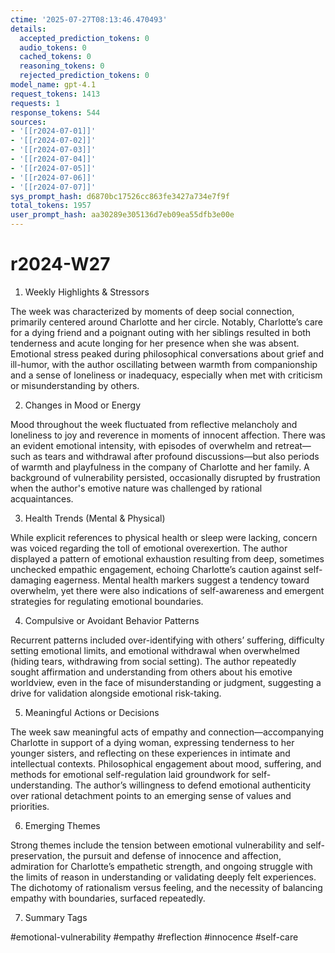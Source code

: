 ```yaml
---
ctime: '2025-07-27T08:13:46.470493'
details:
  accepted_prediction_tokens: 0
  audio_tokens: 0
  cached_tokens: 0
  reasoning_tokens: 0
  rejected_prediction_tokens: 0
model_name: gpt-4.1
request_tokens: 1413
requests: 1
response_tokens: 544
sources:
- '[[r2024-07-01]]'
- '[[r2024-07-02]]'
- '[[r2024-07-03]]'
- '[[r2024-07-04]]'
- '[[r2024-07-05]]'
- '[[r2024-07-06]]'
- '[[r2024-07-07]]'
sys_prompt_hash: d6870bc17526cc863fe3427a734e7f9f
total_tokens: 1957
user_prompt_hash: aa30289e305136d7eb09ea55dfb3e00e
---
```

# r2024-W27

1. Weekly Highlights & Stressors

The week was characterized by moments of deep social connection, primarily centered around Charlotte and her circle. Notably, Charlotte’s care for a dying friend and a poignant outing with her siblings resulted in both tenderness and acute longing for her presence when she was absent. Emotional stress peaked during philosophical conversations about grief and ill-humor, with the author oscillating between warmth from companionship and a sense of loneliness or inadequacy, especially when met with criticism or misunderstanding by others.

2. Changes in Mood or Energy

Mood throughout the week fluctuated from reflective melancholy and loneliness to joy and reverence in moments of innocent affection. There was an evident emotional intensity, with episodes of overwhelm and retreat—such as tears and withdrawal after profound discussions—but also periods of warmth and playfulness in the company of Charlotte and her family. A background of vulnerability persisted, occasionally disrupted by frustration when the author's emotive nature was challenged by rational acquaintances.

3. Health Trends (Mental & Physical)

While explicit references to physical health or sleep were lacking, concern was voiced regarding the toll of emotional overexertion. The author displayed a pattern of emotional exhaustion resulting from deep, sometimes unchecked empathic engagement, echoing Charlotte’s caution against self-damaging eagerness. Mental health markers suggest a tendency toward overwhelm, yet there were also indications of self-awareness and emergent strategies for regulating emotional boundaries.

4. Compulsive or Avoidant Behavior Patterns

Recurrent patterns included over-identifying with others’ suffering, difficulty setting emotional limits, and emotional withdrawal when overwhelmed (hiding tears, withdrawing from social setting). The author repeatedly sought affirmation and understanding from others about his emotive worldview, even in the face of misunderstanding or judgment, suggesting a drive for validation alongside emotional risk-taking.

5. Meaningful Actions or Decisions

The week saw meaningful acts of empathy and connection—accompanying Charlotte in support of a dying woman, expressing tenderness to her younger sisters, and reflecting on these experiences in intimate and intellectual contexts. Philosophical engagement about mood, suffering, and methods for emotional self-regulation laid groundwork for self-understanding. The author’s willingness to defend emotional authenticity over rational detachment points to an emerging sense of values and priorities.

6. Emerging Themes

Strong themes include the tension between emotional vulnerability and self-preservation, the pursuit and defense of innocence and affection, admiration for Charlotte’s empathetic strength, and ongoing struggle with the limits of reason in understanding or validating deeply felt experiences. The dichotomy of rationalism versus feeling, and the necessity of balancing empathy with boundaries, surfaced repeatedly.

7. Summary Tags

#emotional-vulnerability #empathy #reflection #innocence #self-care